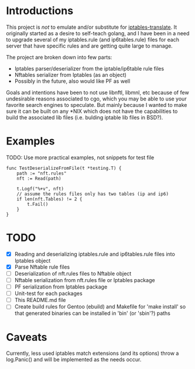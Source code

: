 # Introductions
This project is *not* to emulate and/or substitute for [iptables-translate](https://wiki.nftables.org/wiki-nftables/index.php/Moving_from_iptables_to_nftables).
It originally started as a desire to self-teach golang, and I have been in a need to upgrade several of
my iptables.rule (and ip6tables.rule) files for each server that have specific rules and are getting
quite large to manage.

The project are broken down into few parts:
- Iptables parser/deserializer from the iptable/ip6table rule files
- Nftables serializer from Iptables (as an object)
- Possibly in the future, also would like PF as well

Goals and intentions have been to not use libnftl, libmnl, etc because of few undesirable reasons associated
to cgo, which you may be able to use your favorite search engines to speculate.
But mainly because I wanted to make sure it can be built on any \*NIX which does not have the capabilities
to build the associated lib files (i.e. bulding iptable lib files in BSD?).

# Examples
TODO: Use more practical examples, not snippets for test file
```
func TestDeserializeFromFile(t *testing.T) {
	path := "nft.rules"
	nft := Read(path)

	t.Logf("%+v", nft)
	// assume the rules files only has two tables (ip and ip6)
	if len(nft.Tables) != 2 {
		t.Fail()
	}
}
```

# TODO
- [x] Reading and deserializing iptables.rule and ip6tables.rule files into Iptables object
- [x] Parse Nftable rule files
- [ ] Deserialization of nft.rules files to Nftable object
- [ ] Nftable serialization from nft.rules file or Iptables package
- [ ] PF serialization from Iptables package
- [ ] Unit-test for each packages
- [ ] This README.md file
- [ ] Create build rules for Gentoo (ebuild) and Makefile for 'make install' so that generated binaries can be installed in 'bin' (or 'sbin'?) paths

# Caveats
Currently, less used iptables match extensions (and its options) throw a log.Panic() and will be
implemented as the needs occur.
